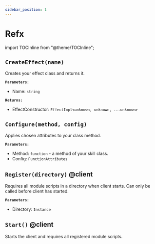 ```yaml
---
sidebar_position: 1
---
```


# Refx

import TOCInline from "@theme/TOCInline";

<TOCInline toc={toc} />

## `CreateEffect(name)`
Creates your effect class and returns it.

**`Parameters:`**
* Name: `string`

**`Returns:`**
* EffectConstructor: `EffectImpl<unknown, unknown, ...unknown>`

## `Configure(method, config)`
Applies chosen attributes to your class method.

**`Parameters:`**
* Method: `function` - a method of your skill class.
* Config: `FunctionAttributes`

## `Register(directory)` **@client**
Requires all module scripts in a directory when client starts. Can only be called before client has started.

**`Parameters:`**
* Directory: `Instance`

## `Start()` **@client**
Starts the client and requires all registered module scripts.